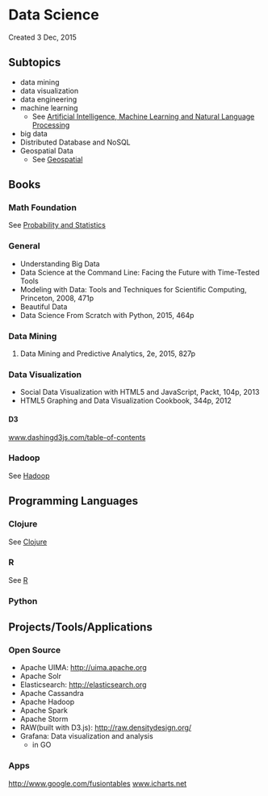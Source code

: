 # Data Science 
Created 3 Dec, 2015

Subtopics
------
- data mining
- data visualization
- data engineering
- machine learning
  * See [Artificial Intelligence, Machine Learning and Natural Language Processing](AI_ML_NLP.md)
- big data
- Distributed Database and NoSQL
- Geospatial Data
  * See [Geospatial](Geospatial.md)

Books
-----
### Math Foundation
See [Probability and Statistics](Probability_and_Statistics.md)

### General
- Understanding Big Data
- Data Science at the Command Line: Facing the Future with Time-Tested Tools
- Modeling with Data: Tools and Techniques for Scientific Computing, Princeton, 2008, 471p
- Beautiful Data
- Data Science From Scratch with Python, 2015, 464p

### Data Mining
1. Data Mining and Predictive Analytics, 2e, 2015, 827p

### Data Visualization
- Social Data Visualization with HTML5 and JavaScript, Packt, 104p, 2013
- HTML5 Graphing and Data Visualization Cookbook, 344p, 2012

#### D3
www.dashingd3js.com/table-of-contents

### Hadoop
See [Hadoop](hadoop.md)

Programming Languages
---------------------

### Clojure
See [Clojure](Clojure.md)

### R
See [R](R.md)

### Python

Projects/Tools/Applications
---------------------------

### Open Source
- Apache UIMA: http://uima.apache.org
- Apache Solr
- Elasticsearch: http://elasticsearch.org
- Apache Cassandra
- Apache Hadoop
- Apache Spark
- Apache Storm
- RAW(built with D3.js): http://raw.densitydesign.org/ 
- Grafana: Data visualization and analysis
	* in GO

### Apps
http://www.google.com/fusiontables
www.icharts.net





